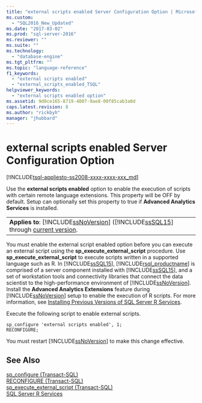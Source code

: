 ```yaml
---
title: "external scripts enabled Server Configuration Option | Microsoft Docs"
ms.custom: 
  - "SQL2016_New_Updated"
ms.date: "2017-03-02"
ms.prod: "sql-server-2016"
ms.reviewer: ""
ms.suite: ""
ms.technology: 
  - "database-engine"
ms.tgt_pltfrm: ""
ms.topic: "language-reference"
f1_keywords: 
  - "external scripts enabled"
  - "external_scripts_enabled_TSQL"
helpviewer_keywords: 
  - "external scripts enabled option"
ms.assetid: 9d0ce165-8719-4007-9ae8-00f85cab3a0d
caps.latest.revision: 8
ms.author: "rickbyh"
manager: "jhubbard"
---
```

# external scripts enabled Server Configuration Option
[!INCLUDE[tsql-appliesto-ss2008-xxxx-xxxx-xxx_md](../../../database-engine/configure/windows/includes/tsql-appliesto-ss2008-xxxx-xxxx-xxx-md.md)]

  Use the **external scripts enabled** option to enable the execution of scripts with certain remote language extensions. This property will be OFF by default. Setup can optionally set this property to true if **Advanced Analytics Services** is installed.  
  
||  
|-|  
|**Applies to**: [!INCLUDE[ssNoVersion](../../../advanced-analytics/r-services/includes/ssnoversion-md.md)] ([!INCLUDE[ssSQL15](../../../analysis-services/powershell/includes/sssql15-md.md)] through [current version](http://go.microsoft.com/fwlink/p/?LinkId=299658).|  
  
 You must enable the external script enabled option before you can execute an external script using the **sp_execute_external_script** procedure. Use **sp_execute_external_script** to execute scripts written in a supported language such as R. In [!INCLUDE[ssSQL15](../../../analysis-services/powershell/includes/sssql15-md.md)], [!INCLUDE[rsql_productname](../../../advanced-analytics/r-services/includes/rsql-productname-md.md)] is comprised of a server component installed with [!INCLUDE[ssSQL15](../../../analysis-services/powershell/includes/sssql15-md.md)], and a set of workstation tools and connectivity libraries that connect the data scientist to the high-performance environment of [!INCLUDE[ssNoVersion](../../../advanced-analytics/r-services/includes/ssnoversion-md.md)].  Install the **Advanced Analytics Extensions** feature during [!INCLUDE[ssNoVersion](../../../advanced-analytics/r-services/includes/ssnoversion-md.md)] setup to enable the execution of R scripts. For more information, see [Installing Previous Versions of SQL Server R Services](http://msdn.microsoft.com/en-US/library/mt604883(SQL.130).aspx).  
  
 Execute the following script to enable external scripts.  
  
```  
sp_configure 'external scripts enabled', 1;  
RECONFIGURE;  
```  
  
 You must restart [!INCLUDE[ssNoVersion](../../../advanced-analytics/r-services/includes/ssnoversion-md.md)] to make this change effective.  
  
## See Also  
 [sp_configure &#40;Transact-SQL&#41;](../../../relational-databases/reference/system-stored-procedures/sp-configure-transact-sql.md)   
 [RECONFIGURE &#40;Transact-SQL&#41;](../../../t-sql/language-elements/reconfigure-transact-sql.md)   
 [sp_execute_external_script &#40;Transact-SQL&#41;](../../../relational-databases/reference/system-stored-procedures/sp-execute-external-script-transact-sql.md)   
 [SQL Server R Services](../../../advanced-analytics/r-services/sql-server-r-services.md)  
  
  